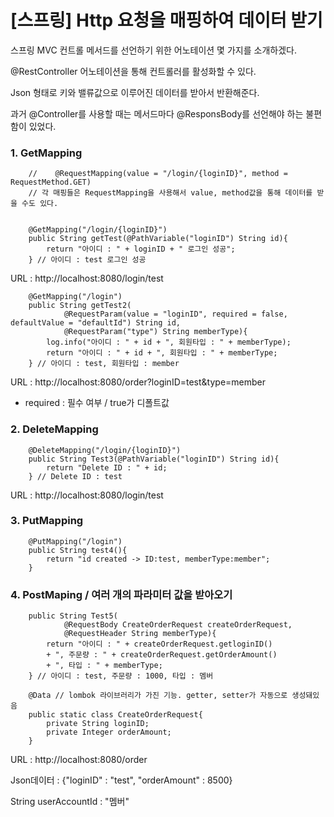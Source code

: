 # [스프링] Http 요청을 매핑하여 데이터 받기

스프링 MVC 컨트롤 메서드를 선언하기 위한 어노테이션 몇 가지를 소개하겠다.

@RestController 어노테이션을 통해 컨트롤러를 활성화할 수 있다.

Json 형태로 키와 밸류값으로 이루어진 데이터를 받아서 반환해준다.

과거 @Controller를 사용할 때는 메서드마다 @ResponsBody를 선언해야 하는 불편함이 있었다.

 

### 1. GetMapping
```
    //    @RequestMapping(value = "/login/{loginID}", method = RequestMethod.GET)
    // 각 매핑들은 RequestMapping을 사용해서 value, method값을 통해 데이터를 받을 수도 있다.
    
    
    @GetMapping("/login/{loginID}")
    public String getTest(@PathVariable("loginID") String id){
        return "아이디 : " + loginID + " 로그인 성공";
    } // 아이디 : test 로그인 성공
```
URL : http://localhost:8080/login/test

 

 
```
    @GetMapping("/login")
    public String getTest2(
            @RequestParam(value = "loginID", required = false, defaultValue = "defaultId") String id,
            @RequestParam("type") String memberType){
        log.info("아이디 : " + id + ", 회원타입 : " + memberType);
        return "아이디 : " + id + ", 회원타입 : " + memberType;
    } // 아이디 : test, 회원타입 : member
```
URL : http://localhost:8080/order?loginID=test&type=member

* required : 필수 여부 / true가 디폴트값

 

### 2. DeleteMapping
```
    @DeleteMapping("/login/{loginID}")
    public String Test3(@PathVariable("loginID") String id){
        return "Delete ID : " + id;
    } // Delete ID : test
```
URL : http://localhost:8080/login/test

 

 

### 3. PutMapping
```
    @PutMapping("/login")
    public String test4(){
        return "id created -> ID:test, memberType:member";
    }
```

 

### 4. PostMaping / 여러 개의 파라미터 값을 받아오기
```
    public String Test5(
            @RequestBody CreateOrderRequest createOrderRequest,
            @RequestHeader String memberType){
        return "아이디 : " + createOrderRequest.getloginID()
        + ", 주문량 : " + createOrderRequest.getOrderAmount()
        + ", 타입 : " + memberType;
    } // 아이디 : test, 주문량 : 1000, 타입 : 멤버
    
    @Data // lombok 라이브러리가 가진 기능. getter, setter가 자동으로 생성돼있음
    public static class CreateOrderRequest{
        private String loginID;
        private Integer orderAmount;
    }
```
URL : http://localhost:8080/order

Json데이터 : {"loginID" :  "test", "orderAmount" :  8500}

String userAccountId : "멤버"